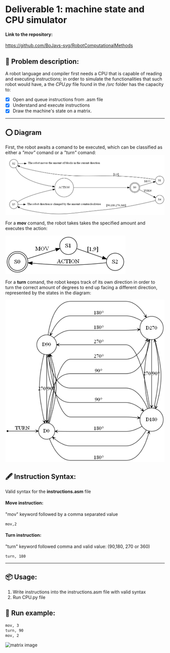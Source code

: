 # Deliverable 1: machine state and CPU simulator

#### Link to the repository:
https://github.com/BoJavs-svg/RobotComputationalMethods

## 🚀 Problem description:

A robot language and compiler first needs a CPU that is capable of reading and executing instructions; in order to simulate the functionalities that such robot would have, a the *CPU.py* file found in the */src* folder has the capacity to:

- [x] Open and queue instructions from .asm file
- [x] Understand and execute instructions
- [x] Draw the machine's state on a matrix.

---
## ⭕ Diagram
First, the robot awaits a comand to be executed, which can be classified as either a *"mov"* comand or a *"turn"* comand:
![nfa1](../nfa.png)

For a **mov** comand, the robot takes takes the specified amount and executes the action:

![nfa2](../S2.png)

For a **turn** comand, the robot keeps track of its own direction in order to turn the correct amount of degrees to end up facing a different direction, represented by the states in the diagram:

![nfa3](../S5.png)
## 🖋️ Instruction Syntax:
Valid syntax for the **instructions.asm** file

#### **Move instruction:**

"mov" keyword followed by a comma separated value
```
mov,2
```
#### **Turn instruction:**
"turn" keyword followed comma and valid value: (90,180, 270 or 360)
```
turn, 180
```
---

## 📦 Usage:
1. Write instructions into the instructions.asm file with valid syntax
2. Run CPU.py file

## 👟 Run example:
```
mov, 3
turn, 90
mov, 2
```
![matrix image](https://github.com/BoJavs-svg/RobotComputationalMethods/assets/73002064/768f099d-76f3-452f-b547-d7f58a123b1d)

